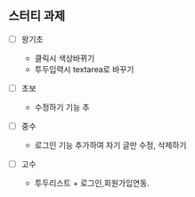 ## 스터티 과제

- [ ] 왕기초 
  -  클릭시 색상바뀌기
  -  투두입력시 textarea로 바꾸기
- [ ] 초보 
  -   수정하기 기능 추
- [ ] 중수 
  -  로그인 기능 추가하여 자기 글만 수정, 삭제하기
- [ ] 고수 

  -   투두리스트 + 로그인,회원가입연동.

  